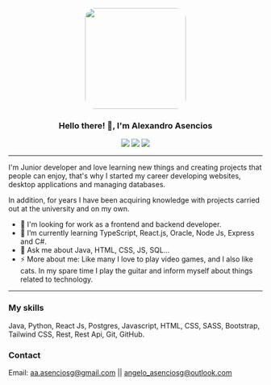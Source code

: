 <p align='center'>
<img src="https://media.giphy.com/media/1zzJ0Q9OABBaBzGdsf/giphy.gif" style='border-radius: 10%;' width="200" height="200">
</p>
<h3 align='center'>
Hello there! 👋, I'm Alexandro Asencios
</h3>
<p align='center'>
<img src="https://img.shields.io/github/followers/Alexandrog23?style=social">
<img src="https://img.shields.io/github/stars/Alexandrog23?style=social">
<img src="https://img.shields.io/github/last-commit/Alexandrog23/CRUD-Java-MySQL?style=plastic">
</p>

---

I'm Junior developer and love learning new things and creating projects that people can enjoy, that's why I started my career developing websites, desktop applications and managing databases.

In addition, for years I have been acquiring knowledge with projects carried out at the university and on my own.

- 🔭 I'm looking for work as a frontend and backend developer.
- 🌱 I’m currently learning TypeScript, React.js, Oracle, Node Js, Express and C#.
- 💬 Ask me about Java, HTML, CSS, JS, SQL...
- ⚡ More about me: Like many I love to play video games, and I also like cats. In my spare time I play the guitar and inform myself about things related to technology.

---

### My skills

Java, Python, React Js, Postgres, Javascript, HTML, CSS, SASS, Bootstrap, Tailwind CSS, Rest, Rest Api, Git, GitHub.

### Contact

Email: aa.asenciosg@gmail.com || angelo_asenciosg@outlook.com
